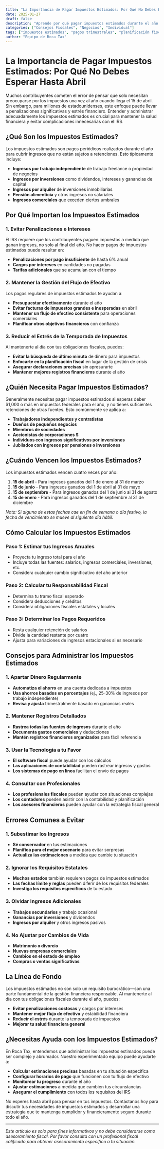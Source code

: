 ```yaml
---
title: "La Importancia de Pagar Impuestos Estimados: Por Qué No Debes Esperar Hasta Abril"
date: 2025-01-27
draft: false
description: "Aprende por qué pagar impuestos estimados durante el año es crucial para evitar penalizaciones y mantener la estabilidad financiera. Lectura esencial para trabajadores independientes, dueños de negocios y cualquier persona con ingresos no salariales."
categories: ["Consejos Fiscales", "Negocios", "Individual"]
tags: ["impuestos estimados", "pagos trimestrales", "planificación fiscal", "IRS", "penalizaciones"]
author: "Equipo de Roca Tax"
---
```


# La Importancia de Pagar Impuestos Estimados: Por Qué No Debes Esperar Hasta Abril

Muchos contribuyentes cometen el error de pensar que solo necesitan preocuparse por los impuestos una vez al año cuando llega el 15 de abril. Sin embargo, para millones de estadounidenses, este enfoque puede llevar a penalizaciones significativas y estrés financiero. Entender y administrar adecuadamente los impuestos estimados es crucial para mantener la salud financiera y evitar complicaciones innecesarias con el IRS.

## ¿Qué Son los Impuestos Estimados?

Los impuestos estimados son pagos periódicos realizados durante el año para cubrir ingresos que no están sujetos a retenciones. Esto típicamente incluye:

- **Ingresos por trabajo independiente** de trabajo freelance o propiedad de negocios
- **Ingresos por inversiones** como dividendos, intereses y ganancias de capital
- **Ingresos por alquiler** de inversiones inmobiliarias
- **Pensión alimenticia** y otros ingresos no salariales
- **Ingresos comerciales** que exceden ciertos umbrales

## Por Qué Importan los Impuestos Estimados

### 1. **Evitar Penalizaciones e Intereses**
El IRS requiere que los contribuyentes paguen impuestos a medida que ganan ingresos, no solo al final del año. No hacer pagos de impuestos estimados puede resultar en:
- **Penalizaciones por pago insuficiente** de hasta 6% anual
- **Cargos por intereses** en cantidades no pagadas
- **Tarifas adicionales** que se acumulan con el tiempo

### 2. **Mantener la Gestión del Flujo de Efectivo**
Los pagos regulares de impuestos estimados te ayudan a:
- **Presupuestar efectivamente** durante el año
- **Evitar facturas de impuestos grandes e inesperadas** en abril
- **Mantener un flujo de efectivo consistente** para operaciones comerciales
- **Planificar otros objetivos financieros** con confianza

### 3. **Reducir el Estrés de la Temporada de Impuestos**
Al mantenerte al día con tus obligaciones fiscales, puedes:
- **Evitar la búsqueda de último minuto** de dinero para impuestos
- **Enfocarte en la planificación fiscal** en lugar de la gestión de crisis
- **Asegurar declaraciones precisas** sin apresurarte
- **Mantener mejores registros financieros** durante el año

## ¿Quién Necesita Pagar Impuestos Estimados?

Generalmente necesitas pagar impuestos estimados si esperas deber $1,000 o más en impuestos federales para el año, y no tienes suficientes retenciones de otras fuentes. Esto comúnmente se aplica a:

- **Trabajadores independientes y contratistas**
- **Dueños de pequeños negocios**
- **Miembros de sociedades**
- **Accionistas de corporaciones S**
- **Individuos con ingresos significativos por inversiones**
- **Jubilados con ingresos por pensiones o inversiones**

## ¿Cuándo Vencen los Impuestos Estimados?

Los impuestos estimados vencen cuatro veces por año:

1. **15 de abril** - Para ingresos ganados del 1 de enero al 31 de marzo
2. **15 de junio** - Para ingresos ganados del 1 de abril al 31 de mayo
3. **15 de septiembre** - Para ingresos ganados del 1 de junio al 31 de agosto
4. **15 de enero** - Para ingresos ganados del 1 de septiembre al 31 de diciembre

*Nota: Si alguna de estas fechas cae en fin de semana o día festivo, la fecha de vencimiento se mueve al siguiente día hábil.*

## Cómo Calcular los Impuestos Estimados

### Paso 1: Estimar tus Ingresos Anuales
- Proyecta tu ingreso total para el año
- Incluye todas las fuentes: salarios, ingresos comerciales, inversiones, etc.
- Considera cualquier cambio significativo del año anterior

### Paso 2: Calcular tu Responsabilidad Fiscal
- Determina tu tramo fiscal esperado
- Considera deducciones y créditos
- Considera obligaciones fiscales estatales y locales

### Paso 3: Determinar los Pagos Requeridos
- Resta cualquier retención de salarios
- Divide la cantidad restante por cuatro
- Ajusta para variaciones de ingresos estacionales si es necesario

## Consejos para Administrar los Impuestos Estimados

### 1. **Apartar Dinero Regularmente**
- **Automatiza el ahorro** en una cuenta dedicada a impuestos
- **Usa ahorros basados en porcentajes** (ej., 25-30% de ingresos por trabajo independiente)
- **Revisa y ajusta** trimestralmente basado en ganancias reales

### 2. **Mantener Registros Detallados**
- **Rastrea todas las fuentes de ingresos** durante el año
- **Documenta gastos comerciales** y deducciones
- **Mantén registros financieros organizados** para fácil referencia

### 3. **Usar la Tecnología a tu Favor**
- **El software fiscal** puede ayudar con los cálculos
- **Las aplicaciones de contabilidad** pueden rastrear ingresos y gastos
- **Los sistemas de pago en línea** facilitan el envío de pagos

### 4. **Consultar con Profesionales**
- **Los profesionales fiscales** pueden ayudar con situaciones complejas
- **Los contadores** pueden asistir con la contabilidad y planificación
- **Los asesores financieros** pueden ayudar con la estrategia fiscal general

## Errores Comunes a Evitar

### 1. **Subestimar los Ingresos**
- **Sé conservador** en tus estimaciones
- **Planifica para el mejor escenario** para evitar sorpresas
- **Actualiza las estimaciones** a medida que cambie tu situación

### 2. **Ignorar los Requisitos Estatales**
- **Muchos estados** también requieren pagos de impuestos estimados
- **Las fechas límite y reglas** pueden diferir de los requisitos federales
- **Investiga los requisitos específicos** de tu estado

### 3. **Olvidar Ingresos Adicionales**
- **Trabajos secundarios** y trabajo ocasional
- **Ganancias por inversiones** y dividendos
- **Ingresos por alquiler** y otros ingresos pasivos

### 4. **No Ajustar por Cambios de Vida**
- **Matrimonio o divorcio**
- **Nuevas empresas comerciales**
- **Cambios en el estado de empleo**
- **Compras o ventas significativas**

## La Línea de Fondo

Los impuestos estimados no son solo un requisito burocrático—son una parte fundamental de la gestión financiera responsable. Al mantenerte al día con tus obligaciones fiscales durante el año, puedes:

- **Evitar penalizaciones costosas** y cargos por intereses
- **Mantener mejor flujo de efectivo** y estabilidad financiera
- **Reducir el estrés** durante la temporada de impuestos
- **Mejorar tu salud financiera general**

## ¿Necesitas Ayuda con los Impuestos Estimados?

En Roca Tax, entendemos que administrar los impuestos estimados puede ser complejo y abrumador. Nuestro experimentado equipo puede ayudarte a:

- **Calcular estimaciones precisas** basadas en tu situación específica
- **Configurar horarios de pago** que funcionen con tu flujo de efectivo
- **Monitorear tu progreso** durante el año
- **Ajustar estimaciones** a medida que cambien tus circunstancias
- **Asegurar el cumplimiento** con todos los requisitos del IRS

No esperes hasta abril para pensar en tus impuestos. Contáctanos hoy para discutir tus necesidades de impuestos estimados y desarrollar una estrategia que te mantenga cumplidor y financieramente seguro durante todo el año.

---

*Este artículo es solo para fines informativos y no debe considerarse como asesoramiento fiscal. Por favor consulta con un profesional fiscal calificado para obtener asesoramiento específico a tu situación.* 